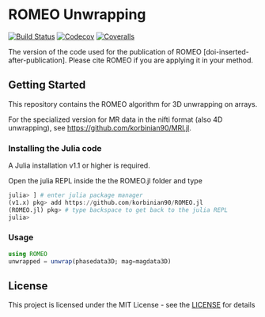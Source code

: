 # ROMEO Unwrapping
[![Build Status](https://travis-ci.com/korbinian90/ROMEO.jl.svg?branch=development)](https://travis-ci.com/korbinian90/ROMEO.jl)
[![Codecov](https://codecov.io/gh/korbinian90/ROMEO.jl/branch/development/graph/badge.svg)](https://codecov.io/gh/korbinian90/ROMEO.jl)
[![Coveralls](https://coveralls.io/repos/github/korbinian90/ROMEO.jl/badge.svg?branch=development)](https://coveralls.io/github/korbinian90/ROMEO.jl?branch=development)

The version of the code used for the publication of ROMEO [doi-inserted-after-publication]. Please cite ROMEO if you are applying it in your method.

## Getting Started

This repository contains the ROMEO algorithm for 3D unwrapping on arrays.

For the specialized version for MR data in the nifti format (also 4D unwrapping), see https://github.com/korbinian90/MRI.jl.

### Installing the Julia code
A Julia installation v1.1 or higher is required.

Open the julia REPL inside the the ROMEO.jl folder and type
```julia
julia> ] # enter julia package manager
(v1.x) pkg> add https://github.com/korbinian90/ROMEO.jl
(ROMEO.jl) pkg> # type backspace to get back to the julia REPL
julia>
```

### Usage

```julia
using ROMEO
unwrapped = unwrap(phasedata3D; mag=magdata3D)
```

## License
This project is licensed under the MIT License - see the [LICENSE](https://github.com/korbinian90/ROMEO.jl/blob/development/LICENSE) for details
